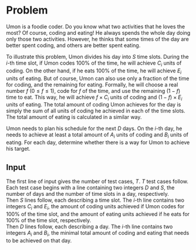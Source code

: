 # Problem

Umon is a foodie coder. Do you know what two activities that he loves the most? Of course, coding and eating! He always spends the whole day doing only those two activities. However, he thinks that some times of the day are better spent coding, and others are better spent eating.

To illustrate this problem, Umon divides his day into $S$ time slots. During the $i$-th time slot, if Umon codes 100% of the time, he will achieve $C_i$ units of coding. On the other hand, if he eats 100% of the time, he will achieve $E_i$ units of eating. But of course, Umon can also use only a fraction of the time for coding, and the remaining for eating. Formally, he will choose a real number $f$ $(0 ≤ f ≤ 1)$, code for $f$ of the time, and use the remaining $(1 - f)$ time to eat. This way, he will achieve $f × C_i$ units of coding and $(1 - f) × E_i$ units of eating. The total amount of coding Umon achieves for the day is simply the sum of all units of coding he achieved in each of the time slots. The total amount of eating is calculated in a similar way.

Umon needs to plan his schedule for the next $D$ days. On the $i$-th day, he needs to achieve at least a total amount of $A_i$ units of coding and $B_i$ units of eating. For each day, determine whether there is a way for Umon to achieve his target.

## Input

The first line of input gives the number of test cases, $T$. $T$ test cases follow.  
Each test case begins with a line containing two integers $D$ and $S$, the number of days and the number of time slots in a day, respectively.  
Then $S$ lines follow, each describing a time slot. The $i$-th line contains two integers $C_i$ and $E_i$, the amount of coding units achieved if Umon codes for 100% of the time slot, and the amount of eating units achieved if he eats for 100% of the time slot, respectively.  
Then $D$ lines follow, each describing a day. The $i$-th line contains two integers $A_i$ and $B_i$, the minimal total amount of coding and eating that needs to be achieved on that day.
